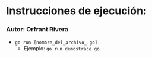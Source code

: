 # Instrucciones de ejecución:
### Autor: Orfrant Rivera

- `go run [nombre_del_archivo_.go]`
  - Ejemplo: `go run demostrace.go`
